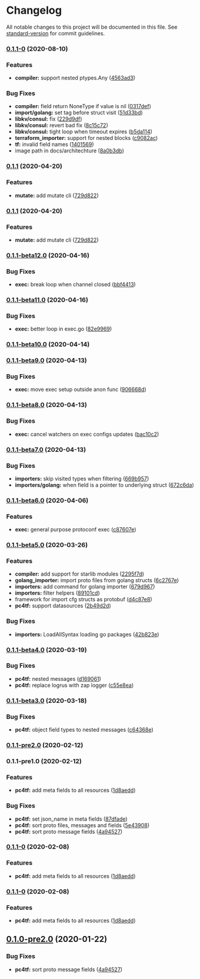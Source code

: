 # Changelog

All notable changes to this project will be documented in this file. See [standard-version](https://github.com/conventional-changelog/standard-version) for commit guidelines.

### [0.1.1-0](https://github.com/protoconf/protoconf/compare/v0.1.1...v0.1.1-0) (2020-08-10)


### Features

* **compiler:** support nested ptypes.Any ([4563ad3](https://github.com/protoconf/protoconf/commit/4563ad36260ee3916c7e823e789b5b8dcec163f3))


### Bug Fixes

* **compiler:** field return NoneType if value is nil ([0317def](https://github.com/protoconf/protoconf/commit/0317def1e589c7c29e62bc89bacbb3d362ef5bd2))
* **import/golang:** set tag before struct visit ([51d33bd](https://github.com/protoconf/protoconf/commit/51d33bdda406115cdb16f2aab8b1d1fa03e265b1))
* **libkv/consul:** fix ([229d9df](https://github.com/protoconf/protoconf/commit/229d9df0c87d663cb0a88e796945ce5190b5e60d))
* **libkv/consul:** revert bad fix ([8c15c72](https://github.com/protoconf/protoconf/commit/8c15c7270d47cd93fea128fb29932cb3e131b7ee))
* **libkv/consul:** tight loop when timeout expires ([b5da114](https://github.com/protoconf/protoconf/commit/b5da114c51b921c68d116211842da1f9d292fcb5))
* **terraform_importer:** support for nested blocks ([c9082ac](https://github.com/protoconf/protoconf/commit/c9082ac3234495aa0eba560862e7b990257b623c))
* **tf:** invalid field names ([1401569](https://github.com/protoconf/protoconf/commit/14015693b2b42edf13aa538fc635f2e1b97df17b))
* image path in docs/architechture ([8a0b3db](https://github.com/protoconf/protoconf/commit/8a0b3db309f07756f8d91a0cb843a5313fcfe2f7))

### [0.1.1](https://github.com/protoconf/protoconf/compare/v0.1.1-beta12.0...v0.1.1) (2020-04-20)


### Features

* **mutate:** add mutate cli ([729d822](https://github.com/protoconf/protoconf/commit/729d822fb011002e24daf45702fac93586e5e140))

### [0.1.1](https://github.com/protoconf/protoconf/compare/v0.1.1-beta12.0...v0.1.1) (2020-04-20)


### Features

* **mutate:** add mutate cli ([729d822](https://github.com/protoconf/protoconf/commit/729d822fb011002e24daf45702fac93586e5e140))

### [0.1.1-beta12.0](https://github.com/protoconf/protoconf/compare/v0.1.1-beta11.0...v0.1.1-beta12.0) (2020-04-16)


### Bug Fixes

* **exec:** break loop when channel closed ([bbf4413](https://github.com/protoconf/protoconf/commit/bbf44132de149be1a557b1e719ca7508e8cbd631))

### [0.1.1-beta11.0](https://github.com/protoconf/protoconf/compare/v0.1.1-beta10.0...v0.1.1-beta11.0) (2020-04-16)


### Bug Fixes

* **exec:** better loop in exec.go ([82e9969](https://github.com/protoconf/protoconf/commit/82e9969c9fb50762fdf7d9941f86e3141958e18a))

### [0.1.1-beta10.0](https://github.com/protoconf/protoconf/compare/v0.1.1-beta9.0...v0.1.1-beta10.0) (2020-04-14)

### [0.1.1-beta9.0](https://github.com/protoconf/protoconf/compare/v0.1.1-beta8.0...v0.1.1-beta9.0) (2020-04-13)


### Bug Fixes

* **exec:** move exec setup outside anon func ([906668d](https://github.com/protoconf/protoconf/commit/906668da0830ac81869dd2a0284b5caa89d6ea9c))

### [0.1.1-beta8.0](https://github.com/protoconf/protoconf/compare/v0.1.1-beta7.0...v0.1.1-beta8.0) (2020-04-13)


### Bug Fixes

* **exec:** cancel watchers on exec configs updates ([bac10c2](https://github.com/protoconf/protoconf/commit/bac10c2bed40f3952d069ec8d21c56b9b61d5d9d))

### [0.1.1-beta7.0](https://github.com/protoconf/protoconf/compare/v0.1.1-beta6.0...v0.1.1-beta7.0) (2020-04-13)


### Bug Fixes

* **importers:** skip visited types when filtering ([669b957](https://github.com/protoconf/protoconf/commit/669b95797a39d58c3d366294334648152e1740e9))
* **importers/golang:** when field is a pointer to underlying struct ([672c6da](https://github.com/protoconf/protoconf/commit/672c6daf901d5f30b4e6b9f2cc236e244360cca9))

### [0.1.1-beta6.0](https://github.com/protoconf/protoconf/compare/v0.1.1-beta5.0...v0.1.1-beta6.0) (2020-04-06)


### Features

* **exec:** general purpose protoconf exec ([c87607e](https://github.com/protoconf/protoconf/commit/c87607e4990b1270393fb80d57199c4cc5a8f749))

### [0.1.1-beta5.0](https://github.com/protoconf/protoconf/compare/v0.1.1-beta4.0...v0.1.1-beta5.0) (2020-03-26)


### Features

* **compiler:** add support for starlib modules ([2295f7d](https://github.com/protoconf/protoconf/commit/2295f7d340a9a28878ec8ba7bd774f81d5bf3cd6))
* **golang_importer:** import proto files from golang structs ([6c2767e](https://github.com/protoconf/protoconf/commit/6c2767e83d729dde0d4f6c645ca4cbd6d2dfaf09))
* **importers:** add command for golang importer ([679d967](https://github.com/protoconf/protoconf/commit/679d9675773bf5f3e15be63f9ac60d437b964ca4))
* **importers:** filter helpers ([89101cd](https://github.com/protoconf/protoconf/commit/89101cd165fcb47778928b08ee20dc77b53e9062))
* framework for import cfg structs as protobuf ([d4c87e8](https://github.com/protoconf/protoconf/commit/d4c87e80f7eac25bb0e3b051a7d69916689a9e33))
* **pc4tf:** support datasources ([2b49d2d](https://github.com/protoconf/protoconf/commit/2b49d2d00302b3a6567d654da2f23d69fc48c07e))


### Bug Fixes

* **importers:** LoadAllSyntax loading go packages ([42b823e](https://github.com/protoconf/protoconf/commit/42b823e47117f38bd210b4c6d07a08344ce7fa56))

### [0.1.1-beta4.0](https://github.com/protoconf/protoconf/compare/v0.1.1-beta3.0...v0.1.1-beta4.0) (2020-03-19)


### Bug Fixes

* **pc4tf:** nested messages ([d169061](https://github.com/protoconf/protoconf/commit/d16906115106cea66ee80bbaec93bca453f98adc))
* **pc4tf:** replace logrus with zap logger ([c55e8ea](https://github.com/protoconf/protoconf/commit/c55e8eabbe6f3eb75d5af4ac1871bf5b5d686797))

### [0.1.1-beta3.0](https://github.com/protoconf/protoconf/compare/v0.1.1-pre2.0...v0.1.1-beta3.0) (2020-03-18)


### Bug Fixes

* **pc4tf:** object field types to nested messages ([c64368e](https://github.com/protoconf/protoconf/commit/c64368ebbbac5b283a5a643d8931ddff52139def))

### [0.1.1-pre2.0](https://github.com/protoconf/protoconf/compare/v0.1.1-pre1.0...v0.1.1-pre2.0) (2020-02-12)

### 0.1.1-pre1.0 (2020-02-12)


### Features

* **pc4tf:** add meta fields to all resources ([1d8aedd](https://github.com/protoconf/protoconf/commit/1d8aeddbb59a06a763e52b0432bcab3f2694c11f))


### Bug Fixes

* **pc4tf:** set json_name in meta fields ([87dfade](https://github.com/protoconf/protoconf/commit/87dfadeccdd41cf5f02b9196a9b0bca231680c0a))
* **pc4tf:** sort proto files, messages and fields ([5e43908](https://github.com/protoconf/protoconf/commit/5e4390896cccb04a1fb4384d20848e436425ab77))
* **pc4tf:** sort proto message fields ([4a94527](https://github.com/protoconf/protoconf/commit/4a9452788f9bc1aaaf3ec23e0547536eacfa9cd4))

### [0.1.1-0](https://github.com/protoconf/protoconf/compare/v0.1.0-pre2.0...v0.1.1-0) (2020-02-08)


### Features

* **pc4tf:** add meta fields to all resources ([1d8aedd](https://github.com/protoconf/protoconf/commit/1d8aeddbb59a06a763e52b0432bcab3f2694c11f))

### [0.1.1-0](https://github.com/protoconf/protoconf/compare/v0.1.0-pre2.0...v0.1.1-0) (2020-02-08)


### Features

* **pc4tf:** add meta fields to all resources ([1d8aedd](https://github.com/protoconf/protoconf/commit/1d8aeddbb59a06a763e52b0432bcab3f2694c11f))

## [0.1.0-pre2.0](https://github.com/protoconf/protoconf/compare/v0.1.0-pre2...v0.1.0-pre2.0) (2020-01-22)


### Bug Fixes

* **pc4tf:** sort proto message fields ([4a94527](https://github.com/protoconf/protoconf/commit/4a9452788f9bc1aaaf3ec23e0547536eacfa9cd4))
